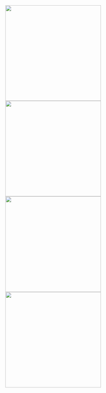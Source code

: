 
<img src="https://github.com/user-attachments/assets/e3f8ee8b-7852-4fbe-bd27-ddbf1fca20c9" width="300" />
<img src="https://github.com/user-attachments/assets/db25dc71-2dc6-4492-b2d6-412bf006f127" width="300" />
<img src="https://github.com/user-attachments/assets/722a824f-49be-492f-a9d2-ec3d1f81ccd5" width="300" />
<img src="https://github.com/user-attachments/assets/d8d51ab3-5c61-4bd0-b5a5-2c9f4f0ae810" width="300" />


